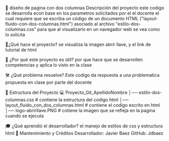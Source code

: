 🎨 diseño de pagina con dos columnas
Descripción del proyecto
este codigo se desarrolla econ base en los parametros solicitados por el el docente el cual requiere que se escriba un código de un documento HTML ("layout-fluido-con-dos-columnas.html") asociado al archivo "estilo-dos-columnas.css" para que al visualizarlo en un navegador web se vea como lo solicita 

📌¿Qué hace el proyecto?
se visualiza la imagen abrir llave, y el link de tutorial de html

🚀 ¿Por qué este proyecto es útil?
por que hace que se desarrollen competencias y aplica lo visto en la clase 

🛠️ ¿Qué problema resuelve?
Este codigo da respuesta a una problematica propuesta en clase por parte del docente 


🔄 Estructura del Proyecto
💻 Proyecto_Git_ApellidoNombre
│── estilo-dos-columnas.css                    # contiene la estructura del codigo html
│── layout_fluido_con_dos_columnas.html        # contiene el codigo escrito en html
│── logo-abrirllave.PNG                        # cotiene la imagen que se refleja en la pagina cuando se ejecuta 

🎓 ¿Qué aprendió el desarrollador?
el manejo de estilos de css y estructura html
📌 Mantenimiento y Créditos
Desarrollador: Javier Baez GitHub: Jdbaez
